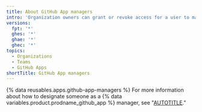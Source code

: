 ```yaml
---
title: About GitHub App managers
intro: 'Organization owners can grant or revoke access for a user to manage some or all of the {% data variables.product.prodname_github_apps %} owned by the organization.'
versions:
  fpt: '*'
  ghes: '*'
  ghae: '*'
  ghec: '*'
topics:
  - Organizations
  - Teams
  - GitHub Apps
shortTitle: GitHub App managers
---
```


{% data reusables.apps.github-app-managers %} For more information about how to designate someone as a {% data variables.product.prodname_github_app %} manager, see "[AUTOTITLE](/organizations/managing-programmatic-access-to-your-organization/adding-and-removing-github-app-managers-in-your-organization)."